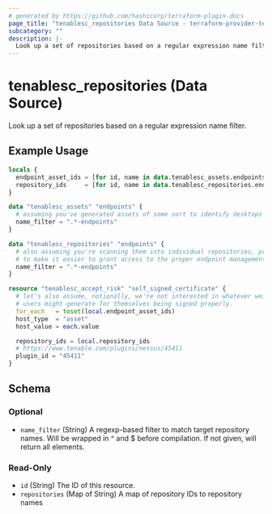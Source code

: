 ```yaml
---
# generated by https://github.com/hashicorp/terraform-plugin-docs
page_title: "tenablesc_repositories Data Source - terraform-provider-tenablesc"
subcategory: ""
description: |-
  Look up a set of repositories based on a regular expression name filter.
---
```


# tenablesc_repositories (Data Source)

Look up a set of repositories based on a regular expression name filter.

## Example Usage

```terraform
locals {
  endpoint_asset_ids = [for id, name in data.tenablesc_assets.endpoints : id]
  repository_ids     = [for id, name in data.tenablesc_repositories.endpoints : id]
}

data "tenablesc_assets" "endpoints" {
  # assuming you've generated assets of some sort to identify desktops you're scanning.
  name_filter = ".*-endpoints"
}

data "tenablesc_repositories" "endpoints" {
  # also assuming you're scanning them into individual repositories, probably
  # to make it easier to grant access to the proper endpoint management teams.
  name_filter = ".*-endpoints"
}

resource "tenablesc_accept_risk" "self_signed_certificate" {
  # let's also assume, notionally, we're not interested in whatever weird certs
  # users might generate for themselves being signed properly.
  for_each   = toset(local.endpoint_asset_ids)
  host_type  = "asset"
  host_value = each.value

  repository_ids = local.repository_ids
  # https://www.tenable.com/plugins/nessus/45411
  plugin_id = "45411"
}
```

<!-- schema generated by tfplugindocs -->
## Schema

### Optional

- `name_filter` (String) A regexp-based filter to match target repository names. 
					 Will be wrapped in ^ and $ before compilation. 
					 If not given, will return all elements.

### Read-Only

- `id` (String) The ID of this resource.
- `repositories` (Map of String) A map of repository IDs to repository names
